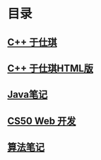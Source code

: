 # 目录
## [**C++ 于仕琪**](_note/C、C++：从基础语法到优化策略.md)
## [**C++ 于仕琪HTML版**](_note/C、C++：从基础语法到优化策略.html)
## [**Java笔记**](_note/Java笔记.md)
## [**CS50 Web 开发**](_note/CS50Web开发.md)
## [**算法笔记**](_note/算法笔记.md)